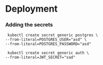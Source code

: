# Deployment
### Adding the secrets

```shell
 kubectl create secret generic postgres \
--from-literal=POSTGRES_USER="asd" \
--from-literal=POSTGRES_PASSWORD="asd"

 kubectl create secret generic auth \
--from-literal=JWT_SECRET="sad"
```

